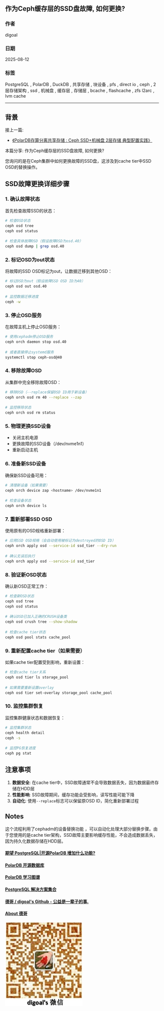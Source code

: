 ## 作为Ceph缓存层的SSD盘故障, 如何更换?   
                                      
### 作者                                      
digoal                                      
                                      
### 日期                                      
2025-08-12                                      
                                      
### 标签                                      
PostgreSQL , PolarDB , DuckDB , 共享存储 , 块设备 , pfs , direct io , ceph , 2层存储架构 , ssd , 机械盘 , 缓存层 , 存储层 , bcache , flashcache , zfs l2arc , lvm cache      
                                      
----                                      
                                      
## 背景  
  
接上一篇:  
- [《PolarDB存算分离共享存储 : Ceph SSD+机械盘 2层存储 典型配置实践》](../202508/20250812_03.md)
  
本篇分享: 作为Ceph缓存层的SSD盘故障, 如何更换?
   
您询问的是在Ceph集群中如何更换故障的SSD盘，这涉及到cache tier中SSD OSD的替换操作。<cite/>

## SSD故障更换详细步骤

### 1. 确认故障状态

首先检查故障SSD的状态：

```bash
# 检查OSD状态
ceph osd tree
ceph osd status

# 检查具体故障OSD（假设故障OSD为osd.40）
ceph osd dump | grep osd.40
```

### 2. 标记OSD为out状态

将故障的SSD OSD标记为out，让数据迁移到其他OSD：

```bash
# 标记OSD为out（假设故障SSD OSD ID为40）
ceph osd out osd.40

# 监控数据迁移进度
ceph -w
```

### 3. 停止OSD服务

在故障主机上停止OSD服务：

```bash
# 使用cephadm停止OSD服务
ceph orch daemon stop osd.40

# 或者直接停止systemd服务
systemctl stop ceph-osd@40
```

### 4. 移除故障OSD

从集群中完全移除故障OSD：  

```bash
# 移除OSD（--replace保留OSD ID用于新设备）
ceph orch osd rm 40 --replace --zap

# 监控移除状态
ceph orch osd rm status
```

### 5. 物理更换SSD设备

- 关闭主机电源
- 更换故障的SSD设备（/dev/nvme1n1）
- 重新启动主机

### 6. 准备新SSD设备

确保新SSD设备可用：  

```bash
# 清理新设备（如果需要）
ceph orch device zap <hostname> /dev/nvme1n1

# 检查设备状态
ceph orch device ls
```

### 7. 重新部署SSD OSD

使用原有的OSD规格重新部署：  

```bash
# 应用SSD OSD规格（会自动使用被标记为destroyed的OSD ID）
ceph orch apply osd --service-id ssd_tier --dry-run

# 确认无误后执行
ceph orch apply osd --service-id ssd_tier
```

### 8. 验证新OSD状态

确认新OSD正常工作：

```bash
# 检查新OSD状态
ceph osd tree
ceph osd status

# 确认OSD已加入正确的CRUSH设备类
ceph osd crush tree --show-shadow

# 检查cache tier状态
ceph osd pool stats cache_pool
```

### 9. 重新配置cache tier（如果需要）

如果cache tier配置受到影响，重新设置：

```bash
# 检查cache tier关系
ceph osd tier ls storage_pool

# 如果需要重新设置overlay
ceph osd tier set-overlay storage_pool cache_pool
```

### 10. 监控集群恢复

监控集群健康状态和数据恢复：

```bash
# 监控集群状态
ceph health detail
ceph -s

# 监控PG恢复进度
ceph pg stat
```

## 注意事项

1. **数据安全**: 在cache tier中，SSD故障通常不会导致数据丢失，因为数据最终存储在HDD层
2. **性能影响**: SSD故障期间，缓存功能会受影响，读写性能可能下降
3. **自动化**: 使用`--replace`标志可以保留原OSD ID，简化重新部署过程  

## Notes

这个流程利用了cephadm的设备替换功能  ，可以自动化处理大部分替换步骤。由于您使用的是cache tier架构，SSD故障主要影响缓存性能，不会造成数据丢失，因为持久化数据存储在HDD层。<cite/>

  
  
#### [期望 PostgreSQL|开源PolarDB 增加什么功能?](https://github.com/digoal/blog/issues/76 "269ac3d1c492e938c0191101c7238216")
  
  
#### [PolarDB 开源数据库](https://openpolardb.com/home "57258f76c37864c6e6d23383d05714ea")
  
  
#### [PolarDB 学习图谱](https://www.aliyun.com/database/openpolardb/activity "8642f60e04ed0c814bf9cb9677976bd4")
  
  
#### [PostgreSQL 解决方案集合](../201706/20170601_02.md "40cff096e9ed7122c512b35d8561d9c8")
  
  
#### [德哥 / digoal's Github - 公益是一辈子的事.](https://github.com/digoal/blog/blob/master/README.md "22709685feb7cab07d30f30387f0a9ae")
  
  
#### [About 德哥](https://github.com/digoal/blog/blob/master/me/readme.md "a37735981e7704886ffd590565582dd0")
  
  
![digoal's wechat](../pic/digoal_weixin.jpg "f7ad92eeba24523fd47a6e1a0e691b59")
  
